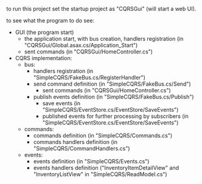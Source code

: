 to run this project set the startup project as "CQRSGui" (will start a web UI).

to see what the program to do see:
- GUI (the program start)
  - the application start, with bus creation, handlers registration (in "CQRSGui/Global.asax.cs/Application_Start")
  - sent commands (in "CQRSGui/HomeController.cs")
- CQRS implementation:
  - bus:
    - handlers registration (in "SimpleCQRS/FakeBus.cs/RegisterHandler")
    - send command definition (in "SimpleCQRS/FakeBus.cs/Send")
      - sent commands (in "CQRSGui/HomeController.cs")
    - publish events definition (in "SimpleCQRS/FakeBus.cs/Publish")
      - save events (in "SimpleCQRS/EventStore.cs/EventStore/SaveEvents")
      - published events for further processing by subscribers (in "SimpleCQRS/EventStore.cs/EventStore/SaveEvents")
  - commands:
    - commands definition (in "SimpleCQRS/Commands.cs")
    - commands handlers definition (in "SimpleCQRS/CommandHandlers.cs")
  - events:
    - events definition (in "SimpleCQRS/Events.cs")
    - events handlers definition ("InventoryItemDetailView" and "InventoryListView" in "SimpleCQRS/ReadModel.cs")

